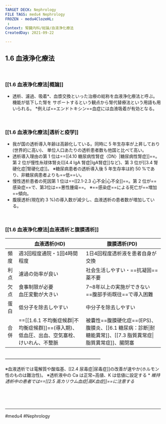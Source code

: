 ```yaml
---
TARGET DECK: Nephrology
FILE TAGS: medu4 Nephrology
FROZEN - medu4ClozeHL:
 : 
Context: 腎臓内科/総論/血液浄化療法
CreatedDay: 2021-09-22

---
```


## 1.6 血液浄化療法

<br>

### [[1.6 血液浄化療法|概論]]
* 透析、濾過、吸着*、血漿交換といった治療の総称を血液浄化療法と呼ぶ。機能が低下した腎を サポートするという観点から腎代替療法という用語も用いられる。
\*例えば==エンドトキシン==血症には血液吸着が有効となる。
<!--ID: 1633959574116-->


<br>

### [[1.6 血液浄化療法|透析と疫学]]
* 我が国の透析導入年齢は高齢化している。同時に 5 年生存率が上昇しており(世界的に高い)、 単位人口あたりの透析患者数も他国と比べて高い。
* 透析導入理由の第 1 位は==[[4.10 糖尿病性腎症〈DN〉|糖尿病性腎症]]==。第 2 位が慢性糸球体腎炎([[4.4 IgA 腎症|IgA腎症]]など)、第 3 位が[[3.4 腎硬化症|腎硬化症]]。
※糖尿病患者の透析導入後 5 年生存率は約 50 %であり、非糖尿病患者よりも==低==い。
* 慢性透析患者の死因第 1 位は==[[2.1-2.3 心不全|心不全]]==。第 2 位が==感染症==で、第3位は==悪性腫瘍==。
※==感染症==による死亡が==増加==傾向。
* 腹膜透析(現在約 3 %)の導入数が減少し、血液透析の患者数が増加している。
<!--ID: 1633959574122-->


<br>

### [[1.6 血液浄化療法|血液透析と腹膜透析]]
| |血液透析(HD)|腹膜透析(PD)|
|---|---|---|
|頻度|週3回程度通院・1回4時間程度|1日4回程度透析液を患者自身が交換|
|利点|濾過の効率が良い|社会生活しやすい・==抗凝固==薬不要|
|欠点|食事制限が必要<br>血圧変動が大きい|7~8年以上の実施ができない<br>==腹部手術既往==で導入困難|
|蛋白|低分子を除去しやすい|中分子を除去しやすい|
|合併|==[[1.6.1 不均衡症候群\|不均衡症候群]]==(導入期)、低血圧、出血、空気塞栓、けいれん、不整脈|被嚢性==腹膜硬化症==(EPS)、腹膜炎、[[6.1 糖尿病：診断\|耐糖能異常]]、[[7.3 脂質異常症\|脂質異常症]]、腸閉塞|
#### ＿＿＿＿＿＿＿＿＿＿＿＿＿＿＿＿＿＿＿＿＿＿
※血液透析では電解質や酸塩基、[[2.4 尿毒症|尿毒症]]の改善が速やか(ホルモン性のものは難治性)。
※透析液中の Ca は正常~高値、K は低値に設定する
\* *維持透析中の患者では==[[2.5 高カリウム血症|高K血症]]==に注意する*
<!--ID: 1642477111182-->


<br><br><br>

---
#medu4 #Nephrology  
